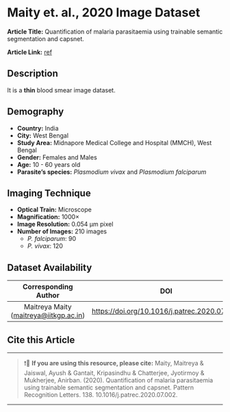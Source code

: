 # **Maity et. al., 2020 Image Dataset**  
**Article Title:** Quantification of malaria parasitaemia using trainable semantic segmentation and capsnet.

**Article Link:** [ref](https://www.sciencedirect.com/science/article/pii/S0167865520302488?via%3Dihub)

## **Description**
It is a **thin** blood smear image dataset.

## **Demography**
+ **Country:** India
+ **City:** West Bengal
+ **Study Area:** Midnapore Medical College and Hospital (MMCH), West Bengal
+ **Gender:** Females and Males
+ **Age:** 10 - 60 years old
+ **Parasite’s species:** _Plasmodium vivax_ and _Plasmodium falciparum_


## **Imaging Technique**
+ **Optical Train:** Microscope
+ **Magnification:** 1000× 
+ **Image Resolution:** 0.054 μm pixel 
+ **Number of Images:** 210 images
    - _P. falciparum_: 90
    - _P. vivax_: 120
  

## **Dataset Availability**
|**Corresponding Author**|**DOI**|
|:---:|:---:|
|Maitreya Maity (maitreya@iitkgp.ac.in)|https://doi.org/10.1016/j.patrec.2020.07.002|

## **Cite this Article**
---
>
> ❗🛑 **If you are using this resource, please cite:** Maity, Maitreya & Jaiswal, Ayush & Gantait, Kripasindhu & Chatterjee, Jyotirmoy & Mukherjee, Anirban. (2020). Quantification of malaria parasitaemia using trainable semantic segmentation and capsnet. Pattern Recognition Letters. 138. 10.1016/j.patrec.2020.07.002.
>
---
